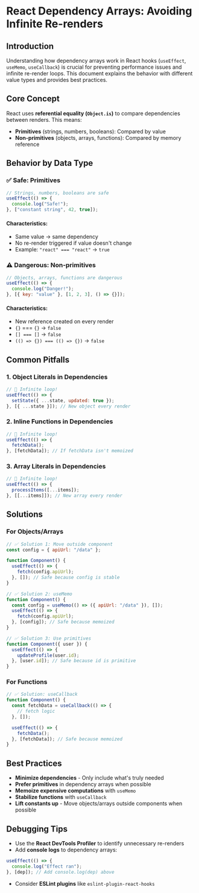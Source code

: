 # React Dependency Arrays: Avoiding Infinite Re-renders

## Introduction
Understanding how dependency arrays work in React hooks (`useEffect`, `useMemo`, `useCallback`) is crucial for preventing performance issues and infinite re-render loops. This document explains the behavior with different value types and provides best practices.

## Core Concept
React uses **referential equality (`Object.is`)** to compare dependencies between renders. This means:

- **Primitives** (strings, numbers, booleans): Compared by value
- **Non-primitives** (objects, arrays, functions): Compared by memory reference

## Behavior by Data Type

### ✅ Safe: Primitives
```javascript
// Strings, numbers, booleans are safe
useEffect(() => {
  console.log("Safe!");
}, ["constant string", 42, true]);
```
#### Characteristics:
- Same value → same dependency
- No re-render triggered if value doesn't change
- Example: `"react" === "react"` → `true`

### ⚠️ Dangerous: Non-primitives
```javascript
// Objects, arrays, functions are dangerous
useEffect(() => {
  console.log("Danger!");
}, [{ key: "value" }, [1, 2, 3], () => {}]);
```
#### Characteristics:
- New reference created on every render
- `{}` === `{}` → `false`
- `[] === []` → `false`
- `(() => {}) === (() => {})` → `false`

## Common Pitfalls

### 1. Object Literals in Dependencies
```javascript
// 🚨 Infinite loop!
useEffect(() => {
  setState({ ...state, updated: true });
}, [{ ...state }]); // New object every render
```

### 2. Inline Functions in Dependencies
```javascript
// 🚨 Infinite loop!
useEffect(() => {
  fetchData();
}, [fetchData]); // If fetchData isn't memoized
```

### 3. Array Literals in Dependencies
```javascript
// 🚨 Infinite loop!
useEffect(() => {
  processItems([...items]);
}, [[...items]]); // New array every render
```

## Solutions

### For Objects/Arrays
```javascript
// ✅ Solution 1: Move outside component
const config = { apiUrl: "/data" };

function Component() {
  useEffect(() => {
    fetch(config.apiUrl);
  }, []); // Safe because config is stable
}
```

```javascript
// ✅ Solution 2: useMemo
function Component() {
  const config = useMemo(() => ({ apiUrl: "/data" }), []);
  useEffect(() => {
    fetch(config.apiUrl);
  }, [config]); // Safe because memoized
}
```

```javascript
// ✅ Solution 3: Use primitives
function Component({ user }) {
  useEffect(() => {
    updateProfile(user.id);
  }, [user.id]); // Safe because id is primitive
}
```

### For Functions
```javascript
// ✅ Solution: useCallback
function Component() {
  const fetchData = useCallback(() => {
    // fetch logic
  }, []);

  useEffect(() => {
    fetchData();
  }, [fetchData]); // Safe because memoized
}
```

## Best Practices
- **Minimize dependencies** - Only include what's truly needed
- **Prefer primitives** in dependency arrays when possible
- **Memoize expensive computations** with `useMemo`
- **Stabilize functions** with `useCallback`
- **Lift constants up** - Move objects/arrays outside components when possible

## Debugging Tips
- Use the **React DevTools Profiler** to identify unnecessary re-renders
- Add **console logs** to dependency arrays:

```javascript
useEffect(() => {
  console.log("Effect ran");
}, [dep]); // Add console.log(dep) above
```
- Consider **ESLint plugins** like `eslint-plugin-react-hooks`